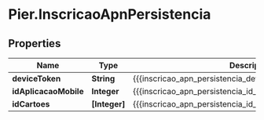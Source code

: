 # Pier.InscricaoApnPersistencia

## Properties
Name | Type | Description | Notes
------------ | ------------- | ------------- | -------------
**deviceToken** | **String** | {{{inscricao_apn_persistencia_device_token_descricao}}} | [optional] 
**idAplicacaoMobile** | **Integer** | {{{inscricao_apn_persistencia_id_aplicacao_mobile_descricao}}} | [optional] 
**idCartoes** | **[Integer]** | {{{inscricao_apn_persistencia_id_cartoes_descricao}}} | [optional] 


